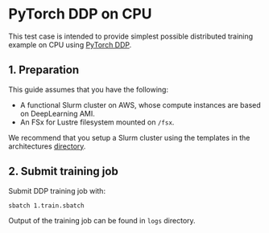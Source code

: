 # PyTorch DDP on CPU <!-- omit in toc -->

This test case is intended to provide simplest possible distributed training example on CPU using [PyTorch DDP](https://pytorch.org/tutorials/beginner/ddp_series_theory.html).

## 1. Preparation

This guide assumes that you have the following:

* A functional Slurm cluster on AWS, whose compute instances are based on DeepLearning AMI.
* An FSx for Lustre filesystem mounted on `/fsx`.

We recommend that you setup a Slurm cluster using the templates in the architectures [directory](../../1.architectures). 


## 2. Submit training job

Submit DDP training job with:

```bash
sbatch 1.train.sbatch
```

Output of the training job can be found in `logs` directory.

